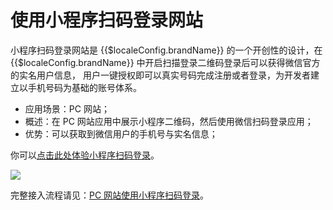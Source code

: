# 使用小程序扫码登录网站

<LastUpdated/>

小程序扫码登录网站是 {{$localeConfig.brandName}}  的一个开创性的设计，在 {{$localeConfig.brandName}}  中开启扫描登录二维码登录后可以获得微信官方的实名用户信息， 用户一键授权即可以真实号码完成注册或者登录，为开发者建立以手机号码为基础的账号体系。

- 应用场景：PC 网站；
- 概述：在 PC 网站应用中展示小程序二维码，然后使用微信扫码登录应用；
- 优势：可以获取到微信用户的手机号与实名信息；

你可以[点击此处体验小程序扫码登录](https://authing.cn/developer/)。

<img src="../../../wechat-ecosystem/images/wxapp-scaning-demo.gif" style="display:block;margin: 0 auto;">

完整接入流程请见：[PC 网站使用小程序扫码登录](/guides/connections/social/wechat-miniprogram-qrconnect/README.md)。
